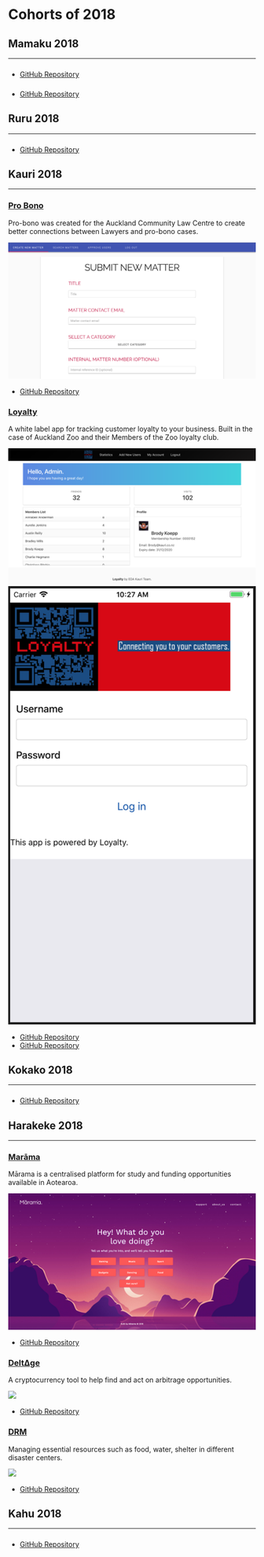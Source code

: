 # Cohorts of 2018

## Mamaku 2018
--------------

### []()

<!-- description -->

<!-- ![](images/2018/) -->

* [GitHub Repository](https://github.com/mamaku-2018/)

### []()

<!-- description -->

<!-- ![](images/2018/) -->

* [GitHub Repository](https://github.com/mamaku-2018/)


## Ruru 2018
--------------

### []()

<!-- description -->

<!-- ![](images/2018/) -->

* [GitHub Repository](https://github.com/ruru-2018/)


## Kauri 2018
-------------

### [Pro Bono](http://pro-bono-test.herokuapp.com)

Pro-bono was created for the Auckland Community Law Centre to create better connections between Lawyers and pro-bono cases.

![](images/2018/pro-bono.png)

* [GitHub Repository](https://github.com/Kauri-2018/pro-bono)

### [Loyalty]()

A white label app for tracking customer loyalty to your business. Built in the case of Auckland Zoo and their Members of the Zoo loyalty club.

![](images/2018/loyalty-web.png)
![](images/2018/loyalty-app.png)

* [GitHub Repository](https://github.com/Kauri-2018/loyalty-web)
* [GitHub Repository](https://github.com/Kauri-2018/loyalty-app)


## Kokako 2018
--------------

### []()

<!-- description -->

<!-- ![](images/2018/) -->

* [GitHub Repository](https://github.com/kokako-2018/)


## Harakeke 2018
----------------

### [Marāma](http://)

Mārama is a centralised platform for study and funding opportunities available in Aotearoa.

![](images/2018/marama.png)

* [GitHub Repository](https://github.com/Marama-App/marama)

### [DeltΔge](http://)

A cryptocurrency tool to help find and act on arbitrage opportunities.

![](images/2018/)

* [GitHub Repository](https://github.com/TylerGriffin99/Deltage/tree/deployment)

### [DRM](http://)

Managing essential resources such as food, water, shelter in different disaster centers.

![](images/2018/)

* [GitHub Repository](https://github.com/harakeke-2018/drm)

## Kahu 2018
--------------

### []()

<!-- description -->

<!-- ![](images/2018) -->

* [GitHub Repository](https://github.com/kahu-2018/)
